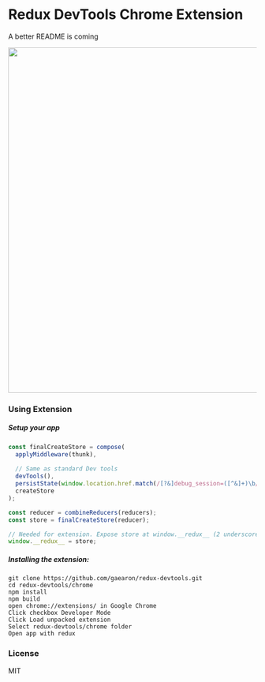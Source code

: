 Redux DevTools Chrome Extension
=========================

A better README is coming

<img src='http://i.imgur.com/jvTykuO.png' width='700'>

### Using Extension

##### Setup your app


```js
const finalCreateStore = compose(
  applyMiddleware(thunk),
  
  // Same as standard Dev tools
  devTools(),
  persistState(window.location.href.match(/[?&]debug_session=([^&]+)\b/)),
  createStore
);

const reducer = combineReducers(reducers);
const store = finalCreateStore(reducer);

// Needed for extension. Expose store at window.__redux__ (2 underscores)
window.__redux__ = store;
```


##### Installing the extension:

```
git clone https://github.com/gaearon/redux-devtools.git
cd redux-devtools/chrome
npm install
npm build
open chrome://extensions/ in Google Chrome
Click checkbox Developer Mode
Click Load unpacked extension
Select redux-devtools/chrome folder
Open app with redux
```



### License

MIT
